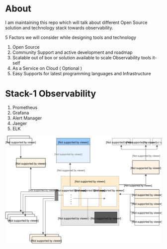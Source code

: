 # About
I am maintaining this repo which will talk about different Open Source solution and technology stack towards observability.

5 Factors we will consider while designing tools and technology
1. Open Source
2. Community Support and active development and roadmap
3. Scalable out of box or solution available to scale Observability tools it-self
4. As a Service on Cloud ( Optional )
5. Easy Supports for latest programming languages and Infrastructure

# Stack-1 Observability
1. Prometheus
2. Grafana
3. Alert Manager
4. Jaeger
5. ELK

![img](diagram/architecture.svg)

